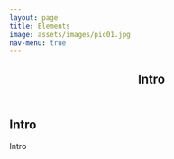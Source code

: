 ```yaml
---
layout: page
title: Elements
image: assets/images/pic01.jpg
nav-menu: true
---
```


<!-- Main -->
<div id="main" class="alt">

<!-- One -->
<section id="one">
	<div class="inner">
		<header class="major">
			<h1>Intro</h1>
		</header>

<!-- Content -->
<h2 id="content">Intro</h2>
<p>Intro</p>


</div>
</div>

</div>
</section>

</div>
